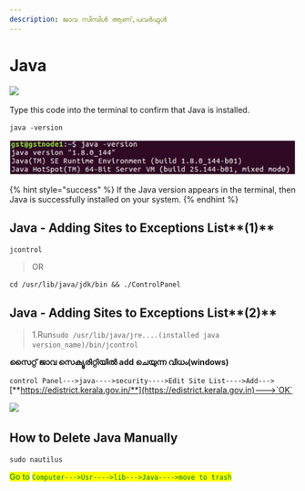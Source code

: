 ```yaml
---
description: ജാവ സിമ്പിൾ ആണ്,പവർഫുൾ
---
```


# Java

![](../.gitbook/assets/java\_original\_logo\_icon\_146458.png)



Type this code into the terminal to confirm that Java is installed.

```
java -version
```

![](../.gitbook/assets/java.JPG)

{% hint style="success" %}
If the Java version appears in the terminal, then Java is successfully installed on your system.
{% endhint %}

## Java - Adding Sites to Exceptions List**(1)**

```
jcontrol
```

> OR &#x20;

```
cd /usr/lib/java/jdk/bin && ./ControlPanel
```



## Java - Adding Sites to Exceptions List**(2)**

> 1.Run`sudo /usr/lib/java/jre....(installed java version_name)/bin/jcontrol`&#x20;

**സൈറ്റ് ജാവ സെക്യൂരിറ്റിയിൽ add ചെയുന്ന വിധം(windows)**

`control Panel--->java---->security---->Edit Site List---->Add--->`[**https://edistrict.kerala.gov.in/**](https://edistrict.kerala.gov.in)--->`OK`

![](../.gitbook/assets/cmd.png)

## How to Delete Java Manually

```
sudo nautilus
```

<mark style="color:green;">Go to</mark> <mark style="color:green;"></mark><mark style="color:green;">`Computer--->Usr---->lib--->Java---->move to trash`</mark>

## &#x20;
